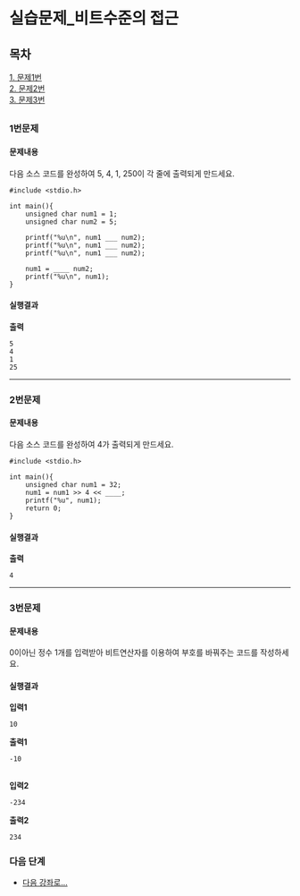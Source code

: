 # 실습문제_비트수준의 접근
## 목차
[1. 문제1번](#1번문제)  
[2. 문제2번](#2번문제)  
[3. 문제3번](#3번문제)  
##
### 1번문제
#### 문제내용
다음 소스 코드를 완성하여 5, 4, 1, 250이 각 줄에 출력되게 만드세요.
```
#include <stdio.h>

int main(){
    unsigned char num1 = 1;
    unsigned char num2 = 5;

    printf("%u\n", num1 ___ num2);
    printf("%u\n", num1 ___ num2);
    printf("%u\n", num1 ___ num2);

    num1 = ____ num2;
    printf("%u\n", num1);
}
```
#### 실행결과
**출력**
```
5
4
1
25
```
-----------
### 2번문제
#### 문제내용
다음 소스 코드를 완성하여 4가 출력되게 만드세요.
```
#include <stdio.h>

int main(){
    unsigned char num1 = 32;
    num1 = num1 >> 4 << ____;
    printf("%u", num1);
    return 0;
}
```
#### 실행결과
**출력**
```
4
```

-----------
### 3번문제
#### 문제내용
0이아닌 정수 1개를 입력받아 비트연산자를 이용하여 부호를 바꿔주는 코드를 작성하세요.
#### 실행결과
**입력1**
```
10
```
**출력1**
```
-10
```
##
**입력2**
```
-234
```
**출력2**
```
234
```

### 다음 단계
- [다음 강좌로...](../9강%20-%20전처리기/강의자료.md)
